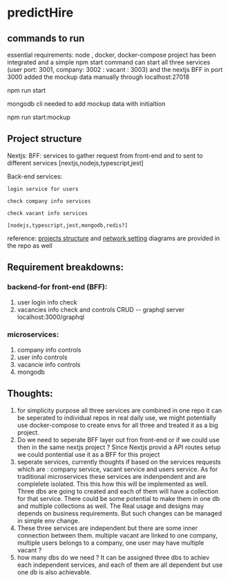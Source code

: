 # predictHire

## commands to run

essential requirements: node , docker, docker-compose 
project has been integrated and a simple npm start command can start all three services (user port: 3001, company: 3002 : vacant : 3003) and the nextjs BFF in port 3000
added the mockup data manually through localhost:27018

npm run start

mongodb cli needed to add mockup data with initialtion

npm run start:mockup


## Project structure

Nextjs:
    BFF: services to gather request from front-end and to sent to different services [nextjs,nodejs,typescript,jest]

Back-end services:

    login service for users
    
    check company info services
    
    check vacant info services
    
    [nodejs,typescript,jest,mongodb,redis?]

reference:
[projects structure](/project-structure-desgins.pdf) and [network setting](/networks.pdf) diagrams are provided in the repo as well 


## Requirement breakdowns:

### backend-for front-end (BFF):

1. user login info check
2. vacancies info check and controls CRUD
    -- graphql server localhost:3000/graphql


### microservices:
1. company info controls
2. user info controls
3. vacancie info controls 
4. mongodb 


## Thoughts:
1. for simplicity purpose all three services are combined in one repo it can be seperated to individual repos in real daily use, we might potentially use docker-compose to create envs for all three and treated it as a big project.
2. Do we need to seperate BFF layer out fron front-end or if we could use then in the same nextjs project ? Since Nextjs provid a API routes setup we could pontential use it as a BFF for this project
3. seperate services, currently thoughts if based on the services requests which are : company service, vacant service and users service. As for traditional microservices these services are indenpendent and are complelete isolated. This this how this will be implemented as well. Three dbs are going to created and each of them will have a collection for that service. There could be some potential to make them in one db and multiple collections as well. The Real usage and designs may depends on business requirements. But such changes can be managed in simple env change.
4. These three services are independent but there are some inner connection between them. multiple vacant are linked to one company, multiple users belongs to a company, one user may have multiple vacant ?
5. how many dbs do we need ? It can be assigned three dbs to achiev each independent services, and each of them are all dependent but use one db is also  achievable.